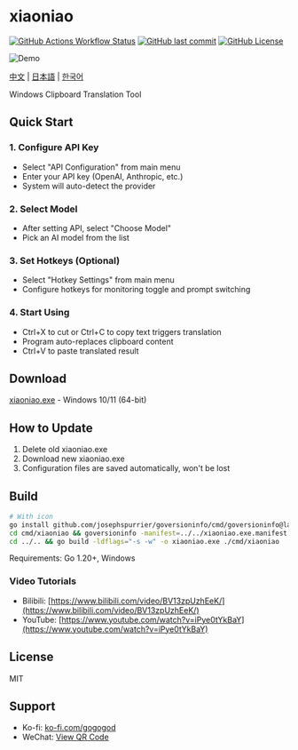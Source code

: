 # xiaoniao

[![GitHub Actions Workflow Status](https://github.com/kaminoguo/xiaoniao/actions/workflows/release.yml/badge.svg)](https://github.com/kaminoguo/xiaoniao/blob/main/.github/workflows/release.yml)
[![GitHub last commit](https://img.shields.io/github/last-commit/kaminoguo/xiaoniao)](https://github.com/kaminoguo/xiaoniao/commits/main/)
[![GitHub License](https://img.shields.io/github/license/kaminoguo/xiaoniao)](https://github.com/kaminoguo/xiaoniao/blob/main/LICENSE)

![Demo](assets/demo.gif)

[中文](README_ZH.md) | [日本語](README_JP.md) | [한국어](README_KR.md)

Windows Clipboard Translation Tool

## Quick Start

### 1. Configure API Key

- Select "API Configuration" from main menu
- Enter your API key (OpenAI, Anthropic, etc.)
- System will auto-detect the provider

### 2. Select Model

- After setting API, select "Choose Model"
- Pick an AI model from the list

### 3. Set Hotkeys (Optional)

- Select "Hotkey Settings" from main menu
- Configure hotkeys for monitoring toggle and prompt switching

### 4. Start Using

- Ctrl+X to cut or Ctrl+C to copy text triggers translation
- Program auto-replaces clipboard content
- Ctrl+V to paste translated result

## Download

[xiaoniao.exe](https://github.com/kaminoguo/xiaoniao/releases/latest) - Windows 10/11 (64-bit)

## How to Update

1. Delete old xiaoniao.exe
2. Download new xiaoniao.exe
3. Configuration files are saved automatically, won't be lost

## Build

```bash
# With icon
go install github.com/josephspurrier/goversioninfo/cmd/goversioninfo@latest
cd cmd/xiaoniao && goversioninfo -manifest=../../xiaoniao.exe.manifest -icon=../../assets/icon.ico ../../versioninfo.json
cd ../.. && go build -ldflags="-s -w" -o xiaoniao.exe ./cmd/xiaoniao
```

Requirements: Go 1.20+, Windows

### Video Tutorials

- Bilibili: [https://www.bilibili.com/video/BV13zpUzhEeK/](https://www.bilibili.com/video/BV13zpUzhEeK/)
- YouTube: [https://www.youtube.com/watch?v=iPye0tYkBaY](https://www.youtube.com/watch?v=iPye0tYkBaY)

## License

MIT

## Support

- Ko-fi: [ko-fi.com/gogogod](https://ko-fi.com/gogogod)
- WeChat: [View QR Code](assets/wechat-pay.jpg)
